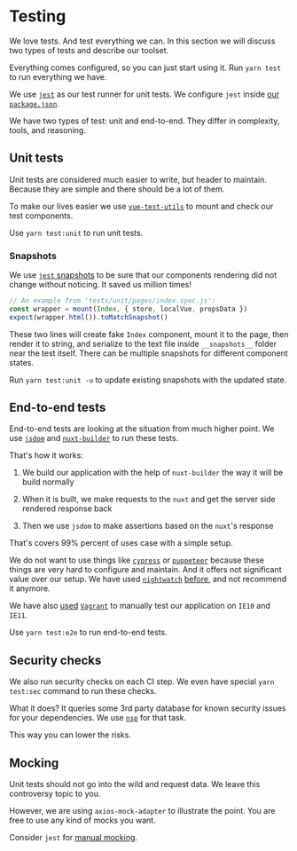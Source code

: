 # Testing

We love tests. And test everything we can.
In this section we will discuss two types of tests and describe our toolset.

Everything comes configured, so you can just start using it.
Run `yarn test` to run everything we have.

We use [`jest`](https://facebook.github.io/jest/en/) 
as our test runner for unit tests.
We configure `jest` inside [our `package.json`](configuration.md#package-json).

We have two types of test: unit and end-to-end. 
They differ in complexity, tools, and reasoning.

## Unit tests

Unit tests are considered much easier to write, but header to maintain.
Because they are simple and there should be a lot of them.

To make our lives easier 
we use [`vue-test-utils`](https://github.com/vuejs/vue-test-utils) 
to mount and check our test components.

Use `yarn test:unit` to run unit tests.

### Snapshots

We use [`jest` snapshots][jest-snapshots]
to be sure that our components rendering did not change without noticing.
It saved us million times! 

```js
// An example from 'tests/unit/pages/index.spec.js':
const wrapper = mount(Index, { store, localVue, propsData })
expect(wrapper.html()).toMatchSnapshot()
```

These two lines will create fake `Index` component, mount it to the page,
then render it to string, and serialize to the text file inside `__snapshots__`
folder near the test itself.
There can be multiple snapshots for different component states.

Run `yarn test:unit -u` to update existing snapshots with the updated state.

## End-to-end tests

End-to-end tests are looking at the situation from much higher point.
We use [`jsdom`](https://github.com/jsdom/jsdom) 
and [`nuxt-builder`](https://github.com/nuxt/nuxt.js/tree/dev/lib/builder) 
to run these tests.

That's how it works:
1. We build our application with the help of `nuxt-builder` 
   the way it will be build normally

2. When it is built, we make requests to the `nuxt` 
   and get the server side rendered response back

3. Then we use `jsdom` to make assertions based on the `nuxt`'s response

That's covers 99% percent of uses case with a simple setup.

We do not want to use things like [`cypress`](https://www.cypress.io/) 
or [`puppeteer`](https://github.com/GoogleChrome/puppeteer) 
because these things are very hard to configure and maintain.
And it offers not significant value over our setup.
We have used [`nightwatch`](http://nightwatchjs.org/) [before][before], 
and not recommend it anymore.

We have also [used][used] [`Vagrant`][vagrant] 
to manually test our application on `IE10` and `IE11`.

Use `yarn test:e2e` to run end-to-end tests.

## Security checks

We also run security checks on each CI step.
We even have special `yarn test:sec` command to run these checks.

What it does? It queries some 3rd party database 
for known security issues for your dependencies.
We use [`nsp`](https://github.com/nodesecurity/nsp) for that task.

This way you can lower the risks.

## Mocking

Unit tests should not go into the wild and request data.
We leave this controversy topic to you. 

However, we are using `axios-mock-adapter` to illustrate the point.
You are free to use any kind of mocks you want.

Consider `jest` for [manual mocking][manual-mocking].

[jest-snapshots]: https://facebook.github.io/jest/docs/en/snapshot-testing.html
[before]: https://github.com/wemake-services/wemake-vue-template/tree/90197466fa17b9fb02a0936da04f5b0b53d2d054/template/tests/e2e
[used]: https://github.com/wemake-services/wemake-vue-template/blob/90197466fa17b9fb02a0936da04f5b0b53d2d054/template/Vagrantfile
[vagrant]: https://www.vagrantup.com/intro/index.html
[manual-mocking]: https://facebook.github.io/jest/docs/en/manual-mocks.html
